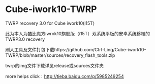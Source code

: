 # Cube-iwork10-TWRP
TWRP recovery 3.0 for Cube iwork10(i15T)

此为本人为酷比魔方iwrok10旗舰版（i15T）双系统平板的安卓系统移植的TWRP3.0 recovery

刷入工具及文件打包下载https://github.com/Ctrl-Ling/Cube-iwork10-TWRP/blob/master/sources/recovery_flash_tools.zip

twrp的img文件下载详见release或sources文件夹

more helps click：http://tieba.baidu.com/p/5985249254

